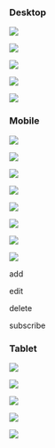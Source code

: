 
### Desktop 

![](readme/assets/wireframes/landingWF.png)

![](readme/assets/wireframes/detailWF.png)

![](readme/assets/wireframes/checkoutWF.png)

![](readme/assets/wireframes/loginWF.png)

![](readme/assets/wireframes/SignupWF.png)


### Mobile

![](readme/assets/wireframes/mobile-landing.png)

![](readme/assets/wireframes/mobile-product.png)

![](readme/assets/wireframes/mobile-detail.png)

![](readme/assets/wireframes/mobile-signup.png)

![](readme/assets/wireframes/mobile-login.png)

![](readme/assets/wireframes/mobile-profile.png)

![](readme/assets/wireframes/mobile-checkout.png)

![](readme/assets/wireframes/mobile-cart.png)

add 

edit 

delete

subscribe 


### Tablet

![](readme/assets/wireframes/tablet-landing.png)

![](readme/assets/wireframes/tablet-product.png)

![](readme/assets/wireframes/tablet-login.png)

![](readme/assets/wireframes/tablet-signup.png)

![](readme/assets/wireframes/tablet-contact.png)